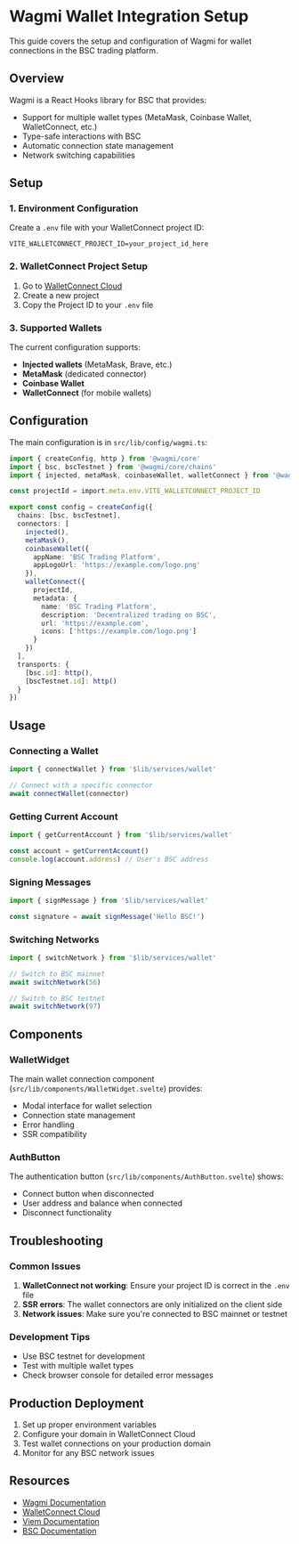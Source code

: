 # Wagmi Wallet Integration Setup

This guide covers the setup and configuration of Wagmi for wallet connections in the BSC trading platform.

## Overview

Wagmi is a React Hooks library for BSC that provides:
- Support for multiple wallet types (MetaMask, Coinbase Wallet, WalletConnect, etc.)
- Type-safe interactions with BSC
- Automatic connection state management
- Network switching capabilities

## Setup

### 1. Environment Configuration

Create a `.env` file with your WalletConnect project ID:

```env
VITE_WALLETCONNECT_PROJECT_ID=your_project_id_here
```

### 2. WalletConnect Project Setup

1. Go to [WalletConnect Cloud](https://cloud.walletconnect.com/)
2. Create a new project
3. Copy the Project ID to your `.env` file

### 3. Supported Wallets

The current configuration supports:
- **Injected wallets** (MetaMask, Brave, etc.)
- **MetaMask** (dedicated connector)
- **Coinbase Wallet**
- **WalletConnect** (for mobile wallets)

## Configuration

The main configuration is in `src/lib/config/wagmi.ts`:

```typescript
import { createConfig, http } from '@wagmi/core'
import { bsc, bscTestnet } from '@wagmi/core/chains'
import { injected, metaMask, coinbaseWallet, walletConnect } from '@wagmi/connectors'

const projectId = import.meta.env.VITE_WALLETCONNECT_PROJECT_ID

export const config = createConfig({
  chains: [bsc, bscTestnet],
  connectors: [
    injected(),
    metaMask(),
    coinbaseWallet({
      appName: 'BSC Trading Platform',
      appLogoUrl: 'https://example.com/logo.png'
    }),
    walletConnect({
      projectId,
      metadata: {
        name: 'BSC Trading Platform',
        description: 'Decentralized trading on BSC',
        url: 'https://example.com',
        icons: ['https://example.com/logo.png']
      }
    })
  ],
  transports: {
    [bsc.id]: http(),
    [bscTestnet.id]: http()
  }
})
```

## Usage

### Connecting a Wallet

```typescript
import { connectWallet } from '$lib/services/wallet'

// Connect with a specific connector
await connectWallet(connector)
```

### Getting Current Account

```typescript
import { getCurrentAccount } from '$lib/services/wallet'

const account = getCurrentAccount()
console.log(account.address) // User's BSC address
```

### Signing Messages

```typescript
import { signMessage } from '$lib/services/wallet'

const signature = await signMessage('Hello BSC!')
```

### Switching Networks

```typescript
import { switchNetwork } from '$lib/services/wallet'

// Switch to BSC mainnet
await switchNetwork(56)

// Switch to BSC testnet
await switchNetwork(97)
```

## Components

### WalletWidget

The main wallet connection component (`src/lib/components/WalletWidget.svelte`) provides:
- Modal interface for wallet selection
- Connection state management
- Error handling
- SSR compatibility

### AuthButton

The authentication button (`src/lib/components/AuthButton.svelte`) shows:
- Connect button when disconnected
- User address and balance when connected
- Disconnect functionality

## Troubleshooting

### Common Issues

1. **WalletConnect not working**: Ensure your project ID is correct in the `.env` file
2. **SSR errors**: The wallet connectors are only initialized on the client side
3. **Network issues**: Make sure you're connected to BSC mainnet or testnet

### Development Tips

- Use BSC testnet for development
- Test with multiple wallet types
- Check browser console for detailed error messages

## Production Deployment

1. Set up proper environment variables
2. Configure your domain in WalletConnect Cloud
3. Test wallet connections on your production domain
4. Monitor for any BSC network issues

## Resources

- [Wagmi Documentation](https://wagmi.sh/)
- [WalletConnect Cloud](https://cloud.walletconnect.com/)
- [Viem Documentation](https://viem.sh/)
- [BSC Documentation](https://docs.bnbchain.org/) 
